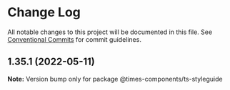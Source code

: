 # Change Log

All notable changes to this project will be documented in this file.
See [Conventional Commits](https://conventionalcommits.org) for commit guidelines.

## 1.35.1 (2022-05-11)

**Note:** Version bump only for package @times-components/ts-styleguide
